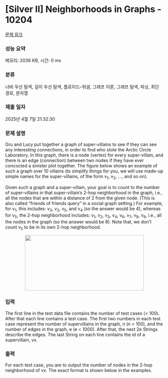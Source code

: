 # [Silver II] Neighborhoods in Graphs - 10204 

[문제 링크](https://www.acmicpc.net/problem/10204) 

### 성능 요약

메모리: 2036 KB, 시간: 0 ms

### 분류

너비 우선 탐색, 깊이 우선 탐색, 플로이드–워셜, 그래프 이론, 그래프 탐색, 파싱, 최단 경로, 문자열

### 제출 일자

2025년 4월 7일 21:32:30

### 문제 설명

<p>Gru and Lucy put together a graph of super-villains to see if they can see any interesting connections, in order to find who stole the Arctic Circle Laboratory. In this graph, there is a node (vertex) for every super-villain, and there is an edge (connection) between two nodes if they have ever concocted a sinister plot together. The figure below shows an example of such a graph over 10 villains (to simplify things for you, we will use made-up simple names for the super-villains, of the form v<sub>1</sub>, v<sub>2</sub>, ..., and so on).</p>

<p>Given such a graph and a super-villain, your goal is to count to the number of super-villains in that super-villain’s 2-hop neighborhood in the graph, i.e., all the nodes that are within a distance of 2 from the given node. (This is also called “friends of friends query” in a social graph setting.) For example, for v<sub>1</sub>, this includes: v<sub>3</sub>, v<sub>2</sub>, v<sub>5</sub>, and v<sub>4</sub> (so the answer would be 4), whereas for v<sub>5</sub>, the 2-hop neighborhood includes: v<sub>1</sub>, v<sub>2</sub>, v<sub>3</sub>, v<sub>4</sub>, v<sub>6</sub>, v<sub>7</sub>, v<sub>8</sub>, v<sub>9</sub>, i.e., all the nodes in the graph (so the answer would be 8). Note that, we don’t count v<sub>5</sub> to be in its own 2-hop neighborhood.</p>

<p style="text-align: center;"><img alt="" src="https://upload.acmicpc.net/637c1c2c-d979-4ce9-bb7e-291f54813010/-/preview/" style="width: 379px; height: 177px;"></p>

### 입력 

 <p>The first line in the test data file contains the number of test cases (< 100). After that each line contains a test case. The first two numbers in each test case represent the number of supervillains in the graph, n (n < 100), and the number of edges in the graph, e (e < 1000). After that, the next 2e Strings describe the edges. The last String on each line contains the id of a supervillain, vx.</p>

### 출력 

 <p>For each test case, you are to output the number of nodes in the 2-hop neighborhood of vx. The exact format is shown below in the examples.</p>

